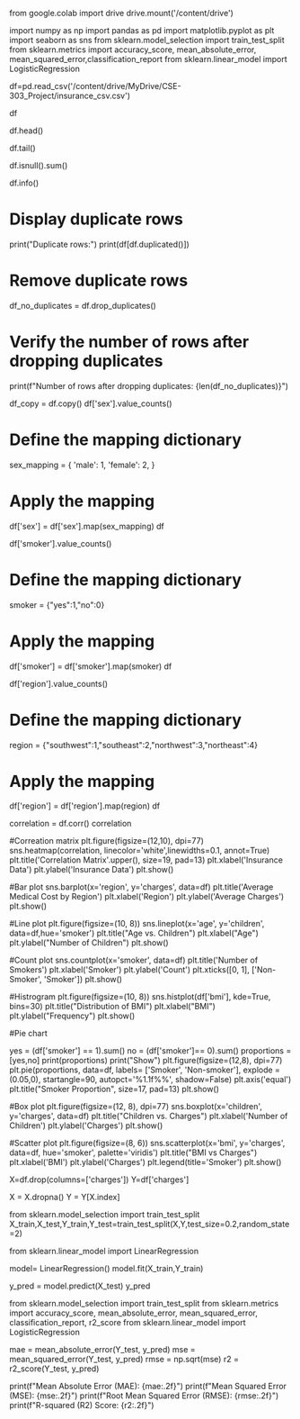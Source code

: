 from google.colab import drive
drive.mount('/content/drive')

import numpy as np
import pandas as pd
import matplotlib.pyplot as plt
import seaborn as sns
from sklearn.model_selection import train_test_split
from sklearn.metrics import accuracy_score, mean_absolute_error, mean_squared_error,classification_report
from sklearn.linear_model import LogisticRegression

df=pd.read_csv('/content/drive/MyDrive/CSE-303_Project/insurance_csv.csv')

df

df.head()

df.tail()

df.isnull().sum()

df.info()

# Display duplicate rows
print("Duplicate rows:")
print(df[df.duplicated()])

# Remove duplicate rows
df_no_duplicates = df.drop_duplicates()

# Verify the number of rows after dropping duplicates
print(f"Number of rows after dropping duplicates: {len(df_no_duplicates)}")

df_copy = df.copy()
df['sex'].value_counts()

# Define the mapping dictionary
sex_mapping = {
    'male': 1,
    'female': 2,
}

# Apply the mapping
df['sex'] = df['sex'].map(sex_mapping)
df

df['smoker'].value_counts()

# Define the mapping dictionary
smoker = {"yes":1,"no":0}

# Apply the mapping
df['smoker'] = df['smoker'].map(smoker)
df

df['region'].value_counts()

# Define the mapping dictionary
region = {"southwest":1,"southeast":2,"northwest":3,"northeast":4}

# Apply the mapping
df['region'] = df['region'].map(region)
df

correlation = df.corr()
correlation

#Correation matrix
plt.figure(figsize=(12,10), dpi=77)
sns.heatmap(correlation, linecolor='white',linewidths=0.1, annot=True)
plt.title('Correlation Matrix'.upper(), size=19, pad=13)
plt.xlabel('Insurance Data')
plt.ylabel('Insurance Data')
plt.show()

#Bar plot
sns.barplot(x='region', y='charges', data=df)
plt.title('Average Medical Cost by Region')
plt.xlabel('Region')
plt.ylabel('Average Charges')
plt.show()

#Line plot
plt.figure(figsize=(10, 8))
sns.lineplot(x='age', y='children', data=df,hue='smoker')
plt.title("Age vs. Children")
plt.xlabel("Age")
plt.ylabel("Number of Children")
plt.show()

#Count plot
sns.countplot(x='smoker', data=df)
plt.title('Number of Smokers')
plt.xlabel('Smoker')
plt.ylabel('Count')
plt.xticks([0, 1], ['Non-Smoker', 'Smoker'])
plt.show()

#Histrogram
plt.figure(figsize=(10, 8))
sns.histplot(df['bmi'], kde=True, bins=30)
plt.title("Distribution of BMI")
plt.xlabel("BMI")
plt.ylabel("Frequency")
plt.show()

#Pie chart

yes = (df['smoker'] == 1).sum()
no = (df['smoker']== 0).sum()
proportions = [yes,no]
print(proportions)
print("Show")
plt.figure(figsize=(12,8), dpi=77)
plt.pie(proportions, data=df, labels= ['Smoker', 'Non-smoker'], explode = (0.05,0), startangle=90, autopct='%1.1f%%', shadow=False)
plt.axis('equal')
plt.title("Smoker Proportion", size=17, pad=13)
plt.show()

#Box plot
plt.figure(figsize=(12, 8), dpi=77)
sns.boxplot(x='children', y='charges', data=df)
plt.title("Children vs. Charges")
plt.xlabel('Number of Children')
plt.ylabel('Charges')
plt.show()

#Scatter plot
plt.figure(figsize=(8, 6))
sns.scatterplot(x='bmi', y='charges', data=df, hue='smoker', palette='viridis')
plt.title("BMI vs Charges")
plt.xlabel('BMI')
plt.ylabel('Charges')
plt.legend(title='Smoker')
plt.show()

X=df.drop(columns=['charges'])
Y=df['charges']

X = X.dropna()
Y = Y[X.index]

from sklearn.model_selection import train_test_split
X_train,X_test,Y_train,Y_test=train_test_split(X,Y,test_size=0.2,random_state=2)

from sklearn.linear_model import  LinearRegression

model= LinearRegression()
model.fit(X_train,Y_train)

y_pred = model.predict(X_test)
y_pred

from sklearn.model_selection import train_test_split
from sklearn.metrics import accuracy_score, mean_absolute_error, mean_squared_error, classification_report, r2_score
from sklearn.linear_model import LogisticRegression

mae = mean_absolute_error(Y_test, y_pred)
mse = mean_squared_error(Y_test, y_pred)
rmse = np.sqrt(mse)
r2 = r2_score(Y_test, y_pred)

print(f"Mean Absolute Error (MAE): {mae:.2f}")
print(f"Mean Squared Error (MSE): {mse:.2f}")
print(f"Root Mean Squared Error (RMSE): {rmse:.2f}")
print(f"R-squared (R2) Score: {r2:.2f}")



